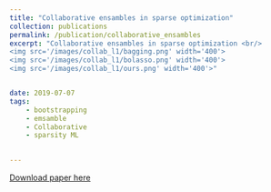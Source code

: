 ```yaml
---
title: "Collaborative ensambles in sparse optimization"
collection: publications
permalink: /publication/collaborative_ensambles
excerpt: "Collaborative ensambles in sparse optimization <br/>
<img src='/images/collab_l1/bagging.png' width='400'>
<img src='/images/collab_l1/bolasso.png' width='400'>
<img src='/images/collab_l1/ours.png' width='400'>"


date: 2019-07-07
tags:
    - bootstrapping
    - emsamble
    - Collaborative 
    - sparsity ML
    

---
```


[Download paper here](https://arxiv.org/pdf/1812.08808.pdf)

